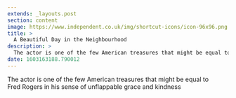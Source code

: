 ```yaml
--- 
extends: _layouts.post 
section: content 
image: https://www.independent.co.uk/img/shortcut-icons/icon-96x96.png 
title: > 
  A Beautiful Day in the Neighbourhood 
description: > 
  The actor is one of the few American treasures that might be equal to Fred Rogers in his sense of unflappable grace and kindness 
date: 1603163188.790012 
--- 
```

<div><p></p><p>The actor is&#160;one of the few American treasures that might be equal to Fred&#160;Rogers in his sense of unflappable grace and kindness</p><p></p></div>
